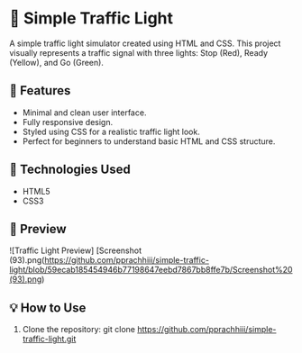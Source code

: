 # 🚦 Simple Traffic Light 

A simple traffic light simulator created using HTML and CSS. This project visually represents a traffic signal with three lights: Stop (Red), Ready (Yellow), and Go (Green).

## 🌟 Features
- Minimal and clean user interface.
- Fully responsive design.
- Styled using CSS for a realistic traffic light look.
- Perfect for beginners to understand basic HTML and CSS structure.

## 🚀 Technologies Used
- HTML5
- CSS3

## 🎨 Preview
![Traffic Light Preview] [Screenshot (93).png(https://github.com/pprachhiii/simple-traffic-light/blob/59ecab185454946b77198647eebd7867bb8ffe7b/Screenshot%20(93).png)

## 💡 How to Use
1. Clone the repository:
  git clone https://github.com/pprachhiii/simple-traffic-light.git
